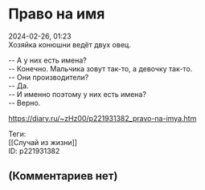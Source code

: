 Право на имя
============

  
2024-02-26, 01:23  
 Хозяйка конюшни ведёт двух овец.   
   
 -- А у них есть имена?   
 -- Конечно. Мальчика зовут так-то, а девочку так-то.   
 -- Они производители?   
 -- Да.   
 -- И именно поэтому у них есть имена?   
 -- Верно.   
  
<https://diary.ru/~zHz00/p221931382_pravo-na-imya.htm>  
  
Теги:  
[[Случай из жизни]]  
ID: p221931382  


(Комментариев нет)
------------------